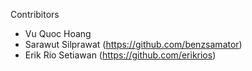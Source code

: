 Contribitors

- Vu Quoc Hoang
- Sarawut Silprawat (https://github.com/benzsamator)
- Erik Rio Setiawan (https://github.com/erikrios)
